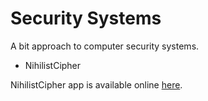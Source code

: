 # Security Systems
A bit approach to computer security systems.
* NihilistCipher

NihilistCipher app is available online [here](http://nihilist-cipher.appspot.com/).
